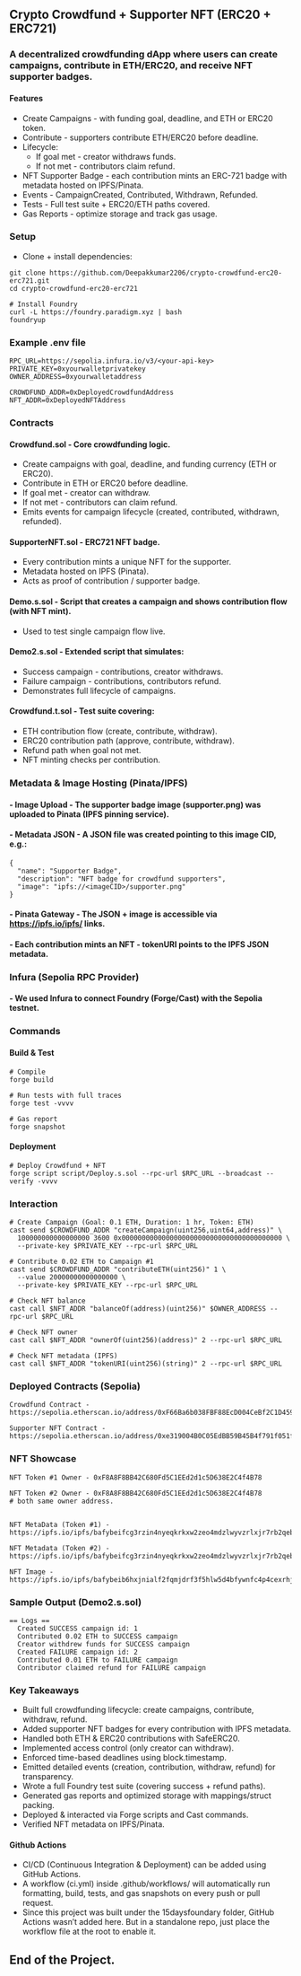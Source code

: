 ## Crypto Crowdfund + Supporter NFT (ERC20 + ERC721)

### A decentralized crowdfunding dApp where users can create campaigns, contribute in ETH/ERC20, and receive NFT supporter badges.

#### Features
- Create Campaigns - with funding goal, deadline, and ETH or ERC20 token.
- Contribute - supporters contribute ETH/ERC20 before deadline.
- Lifecycle:
     - If goal met - creator withdraws funds.
     - If not met - contributors claim refund.
- NFT Supporter Badge - each contribution mints an ERC-721 badge with metadata hosted on IPFS/Pinata.
- Events - CampaignCreated, Contributed, Withdrawn, Refunded.
- Tests - Full test suite + ERC20/ETH paths covered.
- Gas Reports - optimize storage and track gas usage.

### Setup
- Clone + install dependencies:

```shell
git clone https://github.com/Deepakkumar2206/crypto-crowdfund-erc20-erc721.git
cd crypto-crowdfund-erc20-erc721

# Install Foundry
curl -L https://foundry.paradigm.xyz | bash
foundryup
```

### Example .env file

```shell
RPC_URL=https://sepolia.infura.io/v3/<your-api-key>
PRIVATE_KEY=0xyourwalletprivatekey
OWNER_ADDRESS=0xyourwalletaddress

CROWDFUND_ADDR=0xDeployedCrowdfundAddress
NFT_ADDR=0xDeployedNFTAddress
```

### Contracts
#### Crowdfund.sol - Core crowdfunding logic.
- Create campaigns with goal, deadline, and funding currency (ETH or ERC20).
- Contribute in ETH or ERC20 before deadline.
- If goal met - creator can withdraw.
- If not met - contributors can claim refund.
- Emits events for campaign lifecycle (created, contributed, withdrawn, refunded).

#### SupporterNFT.sol - ERC721 NFT badge.
- Every contribution mints a unique NFT for the supporter.
- Metadata hosted on IPFS (Pinata).
- Acts as proof of contribution / supporter badge.

#### Demo.s.sol - Script that creates a campaign and shows contribution flow (with NFT mint).
- Used to test single campaign flow live.

#### Demo2.s.sol - Extended script that simulates:
- Success campaign - contributions, creator withdraws.
- Failure campaign - contributions, contributors refund.
- Demonstrates full lifecycle of campaigns.

#### Crowdfund.t.sol - Test suite covering:
- ETH contribution flow (create, contribute, withdraw).
- ERC20 contribution path (approve, contribute, withdraw).
- Refund path when goal not met.
- NFT minting checks per contribution.

### Metadata & Image Hosting (Pinata/IPFS)

#### - Image Upload - The supporter badge image (supporter.png) was uploaded to Pinata (IPFS pinning service).
#### - Metadata JSON - A JSON file was created pointing to this image CID, e.g.:

```shell
{
  "name": "Supporter Badge",
  "description": "NFT badge for crowdfund supporters",
  "image": "ipfs://<imageCID>/supporter.png"
}
```

#### - Pinata Gateway - The JSON + image is accessible via https://ipfs.io/ipfs/<CID> links.

#### - Each contribution mints an NFT - tokenURI points to the IPFS JSON metadata.


### Infura (Sepolia RPC Provider)
#### - We used Infura to connect Foundry (Forge/Cast) with the Sepolia testnet.


### Commands
#### Build & Test

```shell
# Compile
forge build

# Run tests with full traces
forge test -vvvv

# Gas report
forge snapshot
```

#### Deployment

```shell
# Deploy Crowdfund + NFT
forge script script/Deploy.s.sol --rpc-url $RPC_URL --broadcast --verify -vvvv
```

### Interaction

```shell
# Create Campaign (Goal: 0.1 ETH, Duration: 1 hr, Token: ETH)
cast send $CROWDFUND_ADDR "createCampaign(uint256,uint64,address)" \
  100000000000000000 3600 0x0000000000000000000000000000000000000000 \
  --private-key $PRIVATE_KEY --rpc-url $RPC_URL

# Contribute 0.02 ETH to Campaign #1
cast send $CROWDFUND_ADDR "contributeETH(uint256)" 1 \
  --value 20000000000000000 \
  --private-key $PRIVATE_KEY --rpc-url $RPC_URL

# Check NFT balance
cast call $NFT_ADDR "balanceOf(address)(uint256)" $OWNER_ADDRESS --rpc-url $RPC_URL

# Check NFT owner
cast call $NFT_ADDR "ownerOf(uint256)(address)" 2 --rpc-url $RPC_URL

# Check NFT metadata (IPFS)
cast call $NFT_ADDR "tokenURI(uint256)(string)" 2 --rpc-url $RPC_URL
```

### Deployed Contracts (Sepolia)

```shell
Crowdfund Contract - https://sepolia.etherscan.io/address/0xF66Ba6b038FBF88EcD004CeBf2C1D4598DACfC45

Supporter NFT Contract - https://sepolia.etherscan.io/address/0xe319004B0C05EdBB59B45B4f791f051fdcC41457
```

### NFT Showcase
```shell
NFT Token #1 Owner - 0xF8A8F8BB42C680Fd5C1EEd2d1c5D638E2C4f4B78

NFT Token #2 Owner - 0xF8A8F8BB42C680Fd5C1EEd2d1c5D638E2C4f4B78
# both same owner address.

 
NFT MetaData (Token #1) - https://ipfs.io/ipfs/bafybeifcg3rzin4nyeqkrkxw2zeo4mdzlwyvzrlxjr7rb2qebtcavonxje/1

NFT Metadata (Token #2) - https://ipfs.io/ipfs/bafybeifcg3rzin4nyeqkrkxw2zeo4mdzlwyvzrlxjr7rb2qebtcavonxje/2

NFT Image - https://ipfs.io/ipfs/bafybeib6hxjnialf2fqmjdrf3f5hlw5d4bfywnfc4p4cexrhj3ptex2l74
```

### Sample Output (Demo2.s.sol)

```shell
== Logs ==
  Created SUCCESS campaign id: 1
  Contributed 0.02 ETH to SUCCESS campaign
  Creator withdrew funds for SUCCESS campaign
  Created FAILURE campaign id: 2
  Contributed 0.01 ETH to FAILURE campaign
  Contributor claimed refund for FAILURE campaign
```

### Key Takeaways
- Built full crowdfunding lifecycle: create campaigns, contribute, withdraw, refund.
- Added supporter NFT badges for every contribution with IPFS metadata.
- Handled both ETH & ERC20 contributions with SafeERC20.
- Implemented access control (only creator can withdraw).
- Enforced time-based deadlines using block.timestamp.
- Emitted detailed events (creation, contribution, withdraw, refund) for transparency.
- Wrote a full Foundry test suite (covering success + refund paths).
- Generated gas reports and optimized storage with mappings/struct packing.
- Deployed & interacted via Forge scripts and Cast commands.
- Verified NFT metadata on IPFS/Pinata.

 #### Github Actions 
 - CI/CD (Continuous Integration & Deployment) can be added using GitHub Actions. 
 - A workflow (ci.yml) inside .github/workflows/ will automatically run formatting, build, tests, and gas snapshots on every push or pull request.
 - Since this project was built under the 15daysfoundary folder, GitHub Actions wasn’t added here. But in a standalone repo, just place the workflow file at the root to enable it.

## End of the Project.
